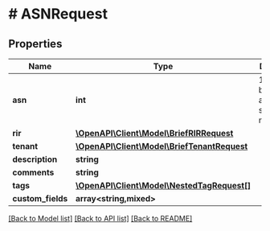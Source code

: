 # # ASNRequest

## Properties

Name | Type | Description | Notes
------------ | ------------- | ------------- | -------------
**asn** | **int** | 16- or 32-bit autonomous system number |
**rir** | [**\OpenAPI\Client\Model\BriefRIRRequest**](BriefRIRRequest.md) |  | [optional]
**tenant** | [**\OpenAPI\Client\Model\BriefTenantRequest**](BriefTenantRequest.md) |  | [optional]
**description** | **string** |  | [optional]
**comments** | **string** |  | [optional]
**tags** | [**\OpenAPI\Client\Model\NestedTagRequest[]**](NestedTagRequest.md) |  | [optional]
**custom_fields** | **array<string,mixed>** |  | [optional]

[[Back to Model list]](../../README.md#models) [[Back to API list]](../../README.md#endpoints) [[Back to README]](../../README.md)
